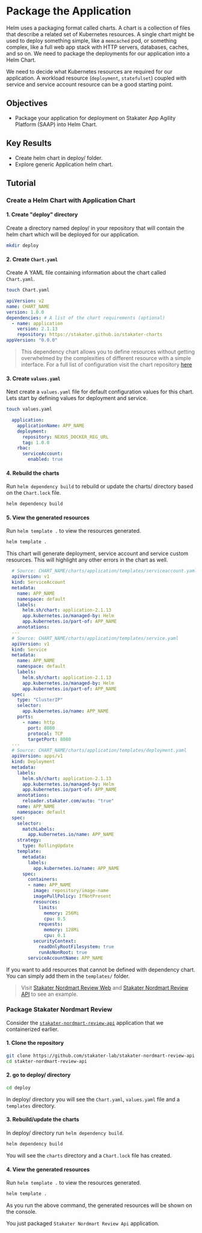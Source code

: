 # Package the Application

Helm uses a packaging format called charts. A chart is a collection of files that describe a related set of Kubernetes resources. A single chart might be used to deploy something simple, like a `memcached` pod, or something complex, like a full web app stack with HTTP servers, databases, caches, and so on. We need to package the deployments for our application into a Helm Chart.

We need to decide what Kubernetes resources are required for our application. A workload resource (`deployment`, `statefulset`) coupled with service and service account resource can be a good starting point.

## Objectives

- Package your application for deployment on Stakater App Agility Platform (SAAP) into Helm Chart.

## Key Results

- Create helm chart in deploy/ folder.
- Explore generic Application helm chart.

## Tutorial

### Create a Helm Chart with Application Chart

#### 1. Create "deploy" directory

Create a directory named deploy/ in your repository that will contain the helm chart which will be deployed for our application.

   ```sh
   mkdir deploy
   ```

#### 2. Create `Chart.yaml`

Create A YAML file containing information about the chart called `Chart.yaml`.

   ```sh
   touch Chart.yaml
   ```

   ```yaml
   apiVersion: v2
   name: CHART_NAME
   version: 1.0.0
   dependencies: # A list of the chart requirements (optional)
     - name: application
       version: 2.1.13
       repository: https://stakater.github.io/stakater-charts
   appVersion: "0.0.0"
   ```

> This dependency chart allows you to define resources without getting overwhelmed by the complexities of different resource with a simple interface. For a full list of configuration visit the chart repository [here](https://github.com/stakater/application)

#### 3. Create `values.yaml`

Next create a `values.yaml` file for default configuration values for this chart. Lets start by defining values for deployment and service.

   ```sh
   touch values.yaml
   ```

  ```yaml
    application:
      applicationName: APP_NAME
      deployment:
        repository: NEXUS_DOCKER_REG_URL
        tag: 1.0.0
      rbac:
        serviceAccount:
          enabled: true
  ```

#### 4. Rebuild the charts

Run `helm dependency build` to rebuild or update the charts/ directory based on the `Chart.lock` file.

  ```sh
  helm dependency build
  ```

#### 5. View the generated resources

Run `helm template .` to view the resources generated.

  ```sh
  helm template .
  ```

This chart will generate deployment, service account and service custom resources. This will highlight any other errors in the chart as well.

  ```yaml
    # Source: CHART_NAME/charts/application/templates/serviceaccount.yaml
    apiVersion: v1
    kind: ServiceAccount
    metadata:
      name: APP_NAME
      namespace: default
      labels:
        helm.sh/chart: application-2.1.13
        app.kubernetes.io/managed-by: Helm
        app.kubernetes.io/part-of: APP_NAME
      annotations:
    ---
    # Source: CHART_NAME/charts/application/templates/service.yaml
    apiVersion: v1
    kind: Service
    metadata:
      name: APP_NAME
      namespace: default
      labels:
        helm.sh/chart: application-2.1.13
        app.kubernetes.io/managed-by: Helm
        app.kubernetes.io/part-of: APP_NAME
    spec:
      type: "ClusterIP"
      selector:
        app.kubernetes.io/name: APP_NAME
      ports:
        - name: http
          port: 8080
          protocol: TCP
          targetPort: 8080
    ---
    # Source: CHART_NAME/charts/application/templates/deployment.yaml
    apiVersion: apps/v1
    kind: Deployment
    metadata:
      labels:
        helm.sh/chart: application-2.1.13
        app.kubernetes.io/managed-by: Helm
        app.kubernetes.io/part-of: APP_NAME
      annotations:
        reloader.stakater.com/auto: "true"
      name: APP_NAME
      namespace: default
    spec:
      selector:
        matchLabels:
          app.kubernetes.io/name: APP_NAME
      strategy:
        type: RollingUpdate
      template:
        metadata:
          labels:
            app.kubernetes.io/name: APP_NAME
        spec:
          containers:
          - name: APP_NAME
            image: repository/image-name
            imagePullPolicy: IfNotPresent
            resources:
              limits:
                memory: 256Mi
                cpu: 0.5
              requests:
                memory: 128Mi
                cpu: 0.1
            securityContext:
              readOnlyRootFilesystem: true
              runAsNonRoot: true
          serviceAccountName: APP_NAME
  ```

  If you want to add resources that cannot be defined with dependency chart. You can simply add them in the `templates/` folder.

> Visit [Stakater Nordmart Review Web](https://github.com/stakater-lab/stakater-nordmart-review-web/tree/main/deploy) and [Stakater Nordmart Review API](https://github.com/stakater-lab/stakater-nordmart-review-api/tree/main/deploy)  to see an example.

### Package Stakater Nordmart Review

Consider the [`stakater-nordmart-review-api`](https://github.com/stakater-lab/stakater-nordmart-review-api) application that we containerized earlier.

#### 1. Clone the repository

  ```sh
  git clone https://github.com/stakater-lab/stakater-nordmart-review-api
  cd stakter-nordmart-review-api
  ```

#### 2. go to deploy/ directory

  ```sh
  cd deploy
  ```

In deploy/ directory you will see the `Chart.yaml`, `values.yaml` file and a `templates` directory.

#### 3. Rebuild/update the charts

In deploy/ directory run `helm dependency build`.

  ```sh
  helm dependency build
  ```

You will see the `charts` directory and a `Chart.lock` file has created.

#### 4. View the generated resources

Run `helm template .` to view the resources generated.

  ```sh
  helm template .
  ```

As you run the above command, the generated resources will be shown on the console.

You just packaged `Stakater Nordmart Review Api` application.
